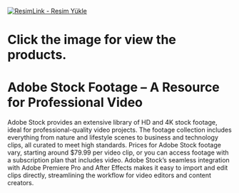 
<a href="https://www.digitallicenses.net/?product_cat=&post_type=product&s=adobe+stock&btnSubmit=" title="ResimLink - Resim Yükle"><img src="https://github.com/user-attachments/assets/56cc2394-7103-43b0-ab64-a4782579a263" title="ResimLink - Resim Yükle" alt="ResimLink - Resim Yükle"></a>
# Click the image for view the products.

 # Adobe Stock Footage – A Resource for Professional Video
Adobe Stock provides an extensive library of HD and 4K stock footage, ideal for professional-quality video projects. The footage collection includes everything from nature and lifestyle scenes to business and technology clips, all curated to meet high standards. Prices for Adobe Stock footage vary, starting around $79.99 per video clip, or you can access footage with a subscription plan that includes video. Adobe Stock’s seamless integration with Adobe Premiere Pro and After Effects makes it easy to import and edit clips directly, streamlining the workflow for video editors and content creators.

